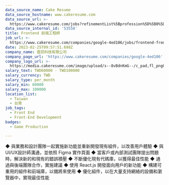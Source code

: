 ```yaml
---
data_source_name: Cake Resume
data_source_hostname: www.cakeresume.com
data_source_url: >-
  https://www.cakeresume.com/jobs?refinementList%5Bprofession%5D%5B0%5D=game-production&range%5Bsalary_range%5D%5Bmin%5D=100000
data_source_internal_id: '53558'
title: Frontend 前端工程師
job_url: >-
  https://www.cakeresume.com/companies/google-4ed106/jobs/frontend-frontend-engineer
date: 2023-02-25T09:57:51.698Z
company_name: 雲訊科技有限公司
company_page_url: 'https://www.cakeresume.com/companies/google-4ed106'
company_logo_url: >-
  https://media.cakeresume.com/image/upload/s--8vBdnKmG--/c_pad,fl_png8,h_200,w_200/v1677316346/nrbqxnfira6ujckri5nc.png
salary_text: TWD60000 - TWD100000
salary_currency: TWD
salary_type: per_month
salary_min: 60000
salary_max: 100000
location_list:
  - Taiwan
  - 台灣
job_tags:
  - Front End
  - Front-End Development
badges:
  - Game Production

---
```


◆ 與業務和設計團隊一起實施新功能並重新開發現有組件，以改善用戶體驗 ◆ 與UI/UX設計師溝通，並依照 Figma 實作頁面 ◆ 當客戶或內部測試團隊提出問題時，解決新的和現有的錯誤積壓 ◆ 不斷優化現有代碼庫，以獲得最佳性能 ◆ 通過與後端團隊合作，實施建議 ◆ 使用 React.js 開發面向用戶的新功能 ◆ 構建可重用的組件和前端庫，以備將來使用 ◆ 優化組件，以在大量支持網絡的設備和瀏覽器中，實現最佳性能